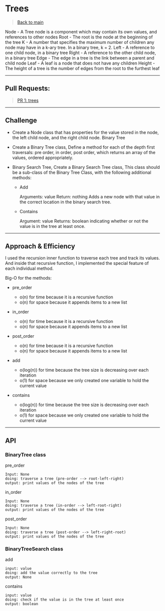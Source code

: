# Trees

> [Back to main](../README.md)

Node - A Tree node is a component which may contain its own values, and references to other nodes
Root - The root is the node at the beginning of the tree
K - A number that specifies the maximum number of children any node may have in a k-ary tree. In a binary tree, k = 2.
Left - A reference to one child node, in a binary tree
Right - A reference to the other child node, in a binary tree
Edge - The edge in a tree is the link between a parent and child node
Leaf - A leaf is a node that does not have any children
Height - The height of a tree is the number of edges from the root to the furthest leaf

---

## Pull Requests:

> [PR 1: trees](https://github.com/Mustfa1999/data-structures-and-algorithms/pull/13)

---

## Challenge

- Create a Node class that has properties for the value stored in the node, the left child node, and the right child node.
Binary Tree

- Create a Binary Tree class, Define a method for each of the depth first traversals: pre order, in order, post order, which returns an array of the values, ordered appropriately.

- Binary Search Tree, Create a Binary Search Tree class, This class should be a sub-class of the Binary Tree Class, with the following additional methods:

    - Add

        Arguments: value
        Return: nothing
        Adds a new node with that value in the correct location in the binary search tree.

    - Contains

        Argument: value
        Returns: boolean indicating whether or not the value is in the tree at least once.

---

## Approach & Efficiency

I used the recursion inner function to traverse each tree and track its values. And inside that recursive function, I implemented the special feature of each individual method.

Big-O for the methods:

- pre_order 
    - o(n) for time because it is a recursive function
    - o(n) for space because it appends items to a new list 

- in_order
    - o(n) for time because it is a recursive function
    - o(n) for space because it appends items to a new list

- post_order
    - o(n) for time because it is a recursive function
    - o(n) for space because it appends items to a new list

- add
    - o(log(n)) for time because the tree size is decreasing over each iteration 
    - o(1) for space because we only created one variable to hold the current value

- contains
    - o(log(n)) for time because the tree size is decreasing over each iteration 
    - o(1) for space because we only created one variable to hold the current value

---

## API

### BinaryTree class

pre_order

    Input: None
    doing: traverse a tree (pre-order --> root-left-right)
    output: print values of the nodes of the tree

in_order

    Input: None
    doing: traverse a tree (in-order --> left-root-right)
    output: print values of the nodes of the tree


post_order

    Input: None
    doing: traverse a tree (post-order --> left-right-root)
    output: print values of the nodes of the tree

### BinaryTreeSearch class

add

    input: value
    doing: add the value correctly to the tree
    output: None

contains
   
    input: value
    doing: check if the value is in the tree at least once
    output: boolean 